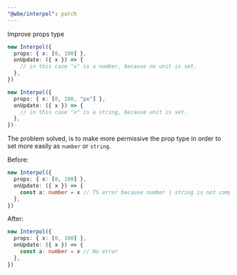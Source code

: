 ```yaml
---
"@wbe/interpol": patch
---
```


Improve props type

```ts
new Interpol({
  props: { x: [0, 100] },
  onUpdate: ({ x }) => {
    // in this case "x" is a number, because no unit is set.
  },
})

new Interpol({
  props: { x: [0, 100, "px"] },
  onUpdate: ({ x }) => {
    // in this case "x" is a string, because unit is set.
  },
})
```

The problem solved, is to make more permissive the prop type in order to set more easily as `number` or `string`.

Before:

```ts
new Interpol({
  props: { x: [0, 100] },
  onUpdate: ({ x }) => {
    const a: number = x // TS error because number | string is not compatible to number
  },
})
```

After:

```ts
new Interpol({
  props: { x: [0, 100] },
  onUpdate: ({ x }) => {
    const a: number = x // No error
  },
})
```

